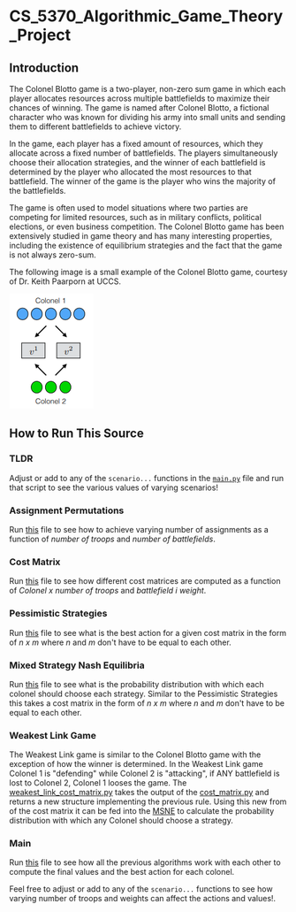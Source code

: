 # CS_5370_Algorithmic_Game_Theory_Project

## Introduction

The Colonel Blotto game is a two-player, non-zero sum game in which each player allocates resources across multiple battlefields to maximize their chances of winning. The game is named after Colonel Blotto, a fictional character who was known for dividing his army into small units and sending them to different battlefields to achieve victory.

In the game, each player has a fixed amount of resources, which they allocate across a fixed number of battlefields. The players simultaneously choose their allocation strategies, and the winner of each battlefield is determined by the player who allocated the most resources to that battlefield. The winner of the game is the player who wins the majority of the battlefields.

The game is often used to model situations where two parties are competing for limited resources, such as in military conflicts, political elections, or even business competition. The Colonel Blotto game has been extensively studied in game theory and has many interesting properties, including the existence of equilibrium strategies and the fact that the game is not always zero-sum.

The following image is a small example of the Colonel Blotto game, courtesy of Dr. Keith Paarporn at UCCS.

![Colonel Blotto example game](./resources/colonel_blotto_example.png)

## How to Run This Source

### TLDR

Adjust or add to any of the `scenario...` functions in the [`main.py`](main.py) file and run that script to see the various values of varying scenarios!

### Assignment Permutations

Run [this](assignment_permutations.py) file to see how to achieve varying number of assignments as a function of *number of troops* and *number of battlefields*.

### Cost Matrix

Run [this](cost_matrix.py) file to see how different cost matrices are computed as a function of *Colonel x number of troops* and *battlefield i weight*.

### Pessimistic Strategies

Run [this](pessimistic_strategies.py) file to see what is the best action for a given cost matrix in the form of *n x m* where *n* and *m* don't have to be equal to each other.

### Mixed Strategy Nash Equilibria

Run [this](mixed_nash_equilibra.py) file to see what is the probability distribution with which each colonel should choose each strategy.
Similar to the Pessimistic Strategies this takes a cost matrix in the form of *n x m* where *n* and *m* don't have to be equal to each other.

### Weakest Link Game

The Weakest Link game is similar to the Colonel Blotto game with the exception of how the winner is determined. In the Weakest Link game Colonel 1 is "defending" while Colonel 2 is "attacking", if ANY battlefield is lost to Colonel 2, Colonel 1 looses the game. The [weakest_link_cost_matrix.py](weakest_link_cost_matrix.py) takes the output of the [cost_matrix.py](cost_matrix.py) and returns a new structure implementing the previous rule. Using this new from of the cost matrix it can be fed into the [MSNE](mixed_nash_equilibra.py) to calculate the probability distribution with which any Colonel should choose a strategy. 

### Main

Run [this](main.py) file to see how all the previous algorithms work with each other to compute the final values and the best action for each colonel.

Feel free to adjust or add to any of the `scenario...` functions to see how varying number of troops and weights can affect the actions and values!.